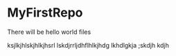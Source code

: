 # MyFirstRepo
There will be hello world files



ksjlkjhlskjhlkjhsrl
lskdjrrljdhflhlkjhdg
lkhdlgkja
;skdjh
kdjh
